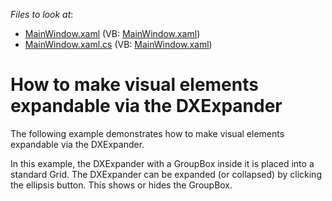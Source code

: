 <!-- default file list -->
*Files to look at*:

* [MainWindow.xaml](./CS/DXExpander_CreatingAndUsing/MainWindow.xaml) (VB: [MainWindow.xaml](./VB/DXExpander_CreatingAndUsing/MainWindow.xaml))
* [MainWindow.xaml.cs](./CS/DXExpander_CreatingAndUsing/MainWindow.xaml.cs) (VB: [MainWindow.xaml](./VB/DXExpander_CreatingAndUsing/MainWindow.xaml))
<!-- default file list end -->
# How to make visual elements expandable via the DXExpander


<p>The following example demonstrates how to make visual elements expandable via the DXExpander.</p><p>In this example, the DXExpander with a GroupBox inside it is placed into a standard Grid. The DXExpander can be expanded (or collapsed) by clicking the ellipsis button. This shows or hides the GroupBox.</p>

<br/>



